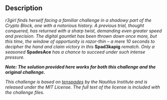 ## Description

*r3girl finds herself facing a familiar challenge in a shadowy part of the Crypto Block, one with a notorious history. A previous trial, thought conquered, has returned with a sharp twist, demanding even greater speed and precision. The digital gauntlet has been thrown down once more, but this time, the window of opportunity is razor-thin – a mere 10 seconds to decipher the hand and claim victory in this* **Spad3kapig** *rematch. Only a seasoned* **SpadesAce** *has a chance to succeed under such intense pressure.*

***Note: The solution provided here works for both this challenge and the original challenge.***

*This challenge is based on [tenspades](https://github.com/Nautilus-Institute/quals-2025/tree/main/tenspades) by the Nautilus Institute and is released under the MIT License. The full text of the license is included with the challenge files.*

